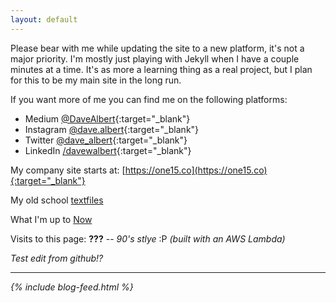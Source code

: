 ```yaml
---
layout: default
---
```



Please bear with me while updating the site to a new platform, it's not a major priority.  I'm mostly just playing with Jekyll when I have a couple minutes at a time.  It's as more a learning thing as a real project, but I plan for this to be my main site in the long run.

If you want more of me you can find me on the following platforms:

* Medium [@DaveAlbert](https://medium.com/@DaveAlbert){:target="_blank"}
* Instagram [@dave.albert](https://www.instagram.com/dave.albert/){:target="_blank"}
* Twitter [@dave_albert](https://twitter.com/dave_albert){:target="_blank"}
* LinkedIn [/davewalbert](https://www.linkedin.com/in/davewalbert/){:target="_blank"}

My company site starts at: [https://one15.co](https://one15.co){:target="_blank"}

My old school [textfiles](/textfiles/)

What I'm up to [Now](/now)

Visits to this page: <span style="font-weight: bold;" id="counter">???</span> -- <i>90's stlye</i> :P <i>(built with an AWS Lambda)

Test edit from github!?

---

<div>
{% include blog-feed.html %}
</div>

<script src="https://code.jquery.com/jquery-3.2.1.min.js"></script>
<script src="./main.js"></script>
